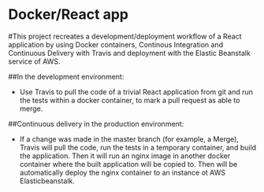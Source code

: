 # Docker/React app

#This project recreates a development/deployment workflow of a React application by using Docker containers, Continous Integration and Continuous Delivery with Travis and deployment with the Elastic Beanstalk service of AWS.

##In the development environment:

- Use Travis to pull the code of a trivial React application from git and run the tests within a docker container, to mark a pull request as able to merge.

##Continuous delivery in the production environment:

- If a change was made in the master branch (for example, a Merge), Travis will pull the code, run the tests in a temporary container, and build the application. Then it will run an nginx image in another docker container where the built application will be copied to. Then will be automatically deploy the nginx container to an instance ot AWS Elasticbeanstalk.